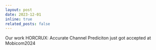 ```yaml
---
layout: post
date: 2023-12-01
inline: true
related_posts: false
---
```


Our work HORCRUX: Accurate Channel Prediciton just got accepted at Mobicom2024

